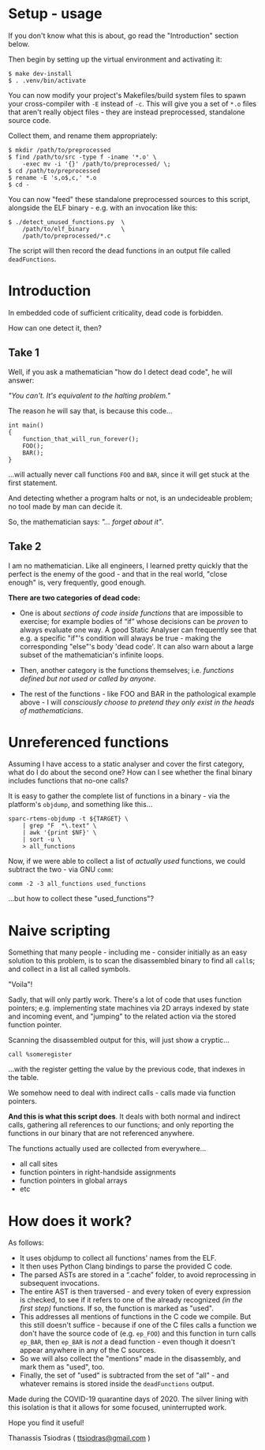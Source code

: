 # Setup - usage

If you don't know what this is about, go read the "Introduction" section below.

Then begin by setting up the virtual environment and activating it:

    $ make dev-install
    $ . .venv/bin/activate

You can now modify your project's Makefiles/build system files to spawn your
cross-compiler with `-E` instead of `-c`. This will give you a set of `*.o`
files that aren't really object files - they are instead preprocessed,
standalone source code.

Collect them, and rename them appropriately:

    $ mkdir /path/to/preprocessed
    $ find /path/to/src -type f -iname '*.o' \
        -exec mv -i '{}' /path/to/preprocessed/ \;
    $ cd /path/to/preprocessed
    $ rename -E 's,o$,c,' *.o
    $ cd -

You can now "feed" these standalone preprocessed sources to this
script, alongside the ELF binary - e.g. with an invocation like this:

    $ ./detect_unused_functions.py  \
        /path/to/elf_binary         \
        /path/to/preprocessed/*.c

The script will then record the dead functions in an output file called
`deadFunctions`.

# Introduction

In embedded code of sufficient criticality, dead code is forbidden.

How can one detect it, then?

## Take 1

Well, if you ask a mathematician "how do I detect dead code", he will answer:

  *"You can't. It's equivalent to the halting problem."*

The reason he will say that, is because this code...

    int main()
    {
        function_that_will_run_forever();
        FOO();
        BAR();
    }

...will actually never call functions `FOO` and `BAR`, since it will get stuck
at the first statement.

And detecting whether a program halts or not, is an undecideable problem;
no tool made by man can decide it.

So, the mathematician says: *"... forget about it"*.

## Take 2

I am no mathematician. Like all engineers, I learned pretty quickly that
the perfect is the enemy of the good - and that in the real world,
"close enough" is, very frequently, good enough.

**There are two categories of dead code:**

- One is about *sections of code inside functions* that are impossible
  to exercise; for example bodies of “if” whose decisions can be *proven*
  to always evaluate one way. A good Static Analyser can frequently see
  that e.g. a specific "if"'s condition will always be true - making the
  corresponding "else"'s body 'dead code'. It can also warn about a large
  subset of the mathematician's infinite loops.

- Then, another category is the functions themselves; i.e. *functions
  defined but not used or called by anyone*.

- The rest of the functions - like FOO and BAR in the pathological example
  above - I will *consciously choose to pretend they only exist in the
  heads of mathematicians*.

# Unreferenced functions

Assuming I have access to a static analyser and cover the first category,
what do I do about the second one? How can I see whether the final binary
includes functions that no-one calls?

It is easy to gather the complete list of functions in a binary - via the
platform's `objdump`, and something like this...

    sparc-rtems-objdump -t ${TARGET} \
        | grep "F  *\.text" \
        | awk '{print $NF}' \
        | sort -u \
        > all_functions

Now, if we were able to collect a list of *actually used* functions,
we could subtract the two - via GNU `comm`:

    comm -2 -3 all_functions used_functions

...but how to collect these "used_functions"?

# Naive scripting

Something that many people - including me - consider initially as an easy
solution to this problem, is to scan the disassembled binary to find
all `call`s; and collect in a list all called symbols.

"Voila"!

Sadly, that will only partly work. There's a lot of code that uses
function pointers; e.g. implementing state machines via 2D arrays
indexed by state and incoming event, and "jumping" to the related action
via the stored function pointer.

Scanning the disassembled output for this, will just show a cryptic...

    call %someregister

...with the register getting the value by the previous code, that
indexes in the table.

We somehow need to deal with indirect calls - calls made via function
pointers.

**And this is what this script does**. It deals with both
normal and indirect calls, gathering all references to our functions;
and only reporting the functions in our binary that are not referenced
anywhere.

The functions actually used are collected from everywhere...

- all call sites
- function pointers in right-handside assignments
- function pointers in global arrays
- etc

# How does it work?

As follows:

- It uses objdump to collect all functions' names from the ELF.
- It then uses Python Clang bindings to parse the provided C code.
- The parsed ASTs are stored in a “.cache” folder, to avoid reprocessing
  in subsequent invocations.
- The entire AST is then traversed - and every token of every expression
  is checked, to see if it refers to one of the already recognized
  *(in the first step)* functions. If so, the function is marked as "used".
- This addresses all mentions of functions in the C code we compile.
  But this still doesn't suffice - because if one of the C files
  calls a function we don't have the source code of (e.g. `ep_FOO`)
  and this function in turn calls `ep_BAR`, then `ep_BAR` is *not*
  a dead function - even though it doesn't appear anywhere in any
  of the C sources.
- So we will also collect the "mentions" made in the disassembly,
  and mark them as "used", too.
- Finally, the set of "used" is subtracted from the set of "all" - and
  whatever remains is stored inside the `deadFunctions` output.

Made during the COVID-19 quarantine days of 2020. The silver lining with
this isolation is that it allows for some focused, uninterrupted work.

Hope you find it useful!

Thanassis Tsiodras ( ttsiodras@gmail.com )
